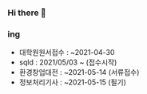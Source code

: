 ### Hi there 👋


### ing

- 대학원원서접수 : ~2021-04-30
- sqld : 2021/05/03 ~ (접수시작)
- 환경창업대전 : ~2021-05-14 (서류접수)
- 정보처리기사 : ~2021-05-15 (필기)


<!--
**asdzxc9395/asdzxc9395** is a ✨ _special_ ✨ repository because its `README.md` (this file) appears on your GitHub profile.

Here are some ideas to get you started:

- 🔭 I’m currently working on ...
- 🌱 I’m currently learning ...
- 👯 I’m looking to collaborate on ...
- 🤔 I’m looking for help with ...
- 💬 Ask me about ...
- 📫 How to reach me: ...
- 😄 Pronouns: ...
- ⚡ Fun fact: ...

-->
